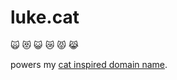 luke.cat
========

:scream_cat: :heart_eyes_cat: :smiley_cat: :crying_cat_face: :pouting_cat: :joy_cat:

powers my [cat inspired domain name](http://luke.cat).
